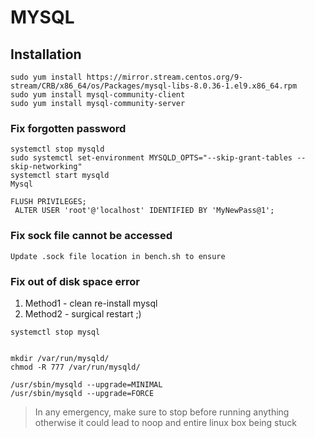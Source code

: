 # MYSQL

## Installation

```
sudo yum install https://mirror.stream.centos.org/9-stream/CRB/x86_64/os/Packages/mysql-libs-8.0.36-1.el9.x86_64.rpm 
sudo yum install mysql-community-client    
sudo yum install mysql-community-server
```

### Fix forgotten password

```
systemctl stop mysqld   
sudo systemctl set-environment MYSQLD_OPTS="--skip-grant-tables --skip-networking"   
systemctl start mysqld  
Mysql

FLUSH PRIVILEGES;
 ALTER USER 'root'@'localhost' IDENTIFIED BY 'MyNewPass@1';
```

### Fix sock file cannot be accessed

```
Update .sock file location in bench.sh to ensure
```

### Fix out of disk space error
1. Method1 - clean re-install mysql
2. Method2 - surgical restart ;)
```
systemctl stop mysql


mkdir /var/run/mysqld/
chmod -R 777 /var/run/mysqld/

/usr/sbin/mysqld --upgrade=MINIMAL
/usr/sbin/mysqld --upgrade=FORCE
```

> In any emergency, make sure to stop before running anything otherwise it could lead to noop and entire linux box being stuck
